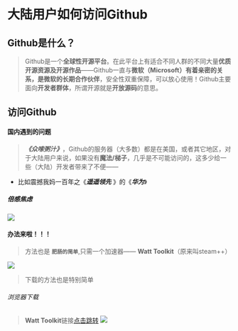 # 大陆用户如何访问Github

## Github是什么？

>Github是一个**全球性开源平台**。在此平台上有适合不同人群的不同大量**优质开源资源及开源作品**——Github一直与**微软（Microsoft）**有着亲密的关系，是微软的**长期合作伙伴**，安全性双重保障，可以放心使用！Github主要面向**开发者群体**，所谓开源就是**开放源码**的意思。

## 访问Github

#### 国内遇到的问题

>***《众嗦粥汁》***，Github的服务器（大多数）都是在美国，或者其它地区，对于大陆用户来说，如果没有**魔法/梯子**，几乎是不可能访问的，这多少给一些（大陆）开发者带来了不便——
* 比如震撼我妈一百年之《***遥遥领先*** 》的《***华为***》
##### 倍感焦虑
![ ](/OIP-C.jpg)

#### 办法来啦！！！
>方法也是 **`肥肠的简单`**,只需一个加速器—— **Watt Toolkit**（原来叫steam++）

![ ](/image.png)

>下载的方法也是特别简单

###### 浏览器下载
>**Watt Toolkit**链接[点击跳转](https://steampp.net/)
![](/屏幕截图%202024-09-04%20150014.png)